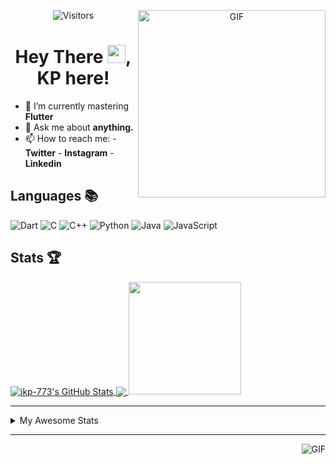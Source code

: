 <div align="center">
<img align="right" alt="GIF" height="300px" src="https://blog.insaid.co/wp-content/uploads/2020/01/Coding.gif"/>
       
![Visitors](https://visitor-badge.glitch.me/badge?page_id=ikp-773)

# Hey There <img src="https://media.tenor.com/images/822fb670841c6f6582fefbb82e338a50/tenor.gif" width="29px">, KP here!
</div>

- 🌱 I’m currently mastering **Flutter**
- 💬 Ask me about **anything.**
- 📫 How to reach me:
       - **Twitter** 
       - **Instagram**
       - **Linkedin**
         
## Languages 📚 
![Dart](http://img.shields.io/badge/-Dart-000?style=flat&logo=dart&logoColor=2BB7F6)
![C](https://img.shields.io/badge/-C-000?style=flat&logo=C)
![C++](https://img.shields.io/badge/-C++-000?style=flat&logo=C%2B%2B&logoColor=00599C)
![Python](https://img.shields.io/badge/-Python-000?style=flat&logo=python)
![Java](https://img.shields.io/badge/-Java-000?style=flat&logo=Java&logoColor=007396)
![JavaScript](https://img.shields.io/badge/-JavaScript-000?style=flat&logo=javascript)

##  Stats 🏆

<a href="https://github.com/ikp-773">
<img align="center" src="https://github-readme-stats.vercel.app/api?username=ikp-773&show_icons=true&theme=tokyonight&icon_color=6392DF&hide=prs&hide_border=true" alt="ikp-773's GitHub Stats" />
</a> 
<a href="https://github.com/ikp-773">
<img align="center" src="https://github-readme-stats.vercel.app/api/top-langs/?username=ikp-773&layout=compact&show_icons=true&theme=tokyonight&icon_color=6392DF&hide=prs&hide_border=true" />
</a>
<a href="https://github.com/ikp-773">
<img height="180em" src="https://github-readme-streak-stats.herokuapp.com/?user=ikp-773&layout=compact&show_icons=true&theme=tokyonight&icon_color=6392DF&hide=prs&hide_border=true&icon_color=6392DF" />
</a>

---

<details>
       <summary>My Awesome Stats</summary>
       
<!--START_SECTION:waka-->
![Lines of code](https://img.shields.io/badge/From%20Hello%20World%20I%27ve%20Written-497588%20lines%20of%20code-blue)

**🐱 My Github Data** 

> 🏆 303 Contributions in the Year 2021
 > 
> 📦 167.6 kB Used in Github's Storage 
 > 
> 💼 Opted to Hire
 > 
> 📜 31 Public Repositories 
 > 
> 🔑 15 Private Repositories  
 > 
**I'm a Night 🦉** 

```text
🌞 Morning    137 commits    ██░░░░░░░░░░░░░░░░░░░░░░░   9.14% 
🌆 Daytime    303 commits    █████░░░░░░░░░░░░░░░░░░░░   20.21% 
🌃 Evening    615 commits    ██████████░░░░░░░░░░░░░░░   41.03% 
🌙 Night      444 commits    ███████░░░░░░░░░░░░░░░░░░   29.62%

```
📅 **I'm Most Productive on Saturday** 

```text
Monday       226 commits    ███░░░░░░░░░░░░░░░░░░░░░░   15.08% 
Tuesday      163 commits    ██░░░░░░░░░░░░░░░░░░░░░░░   10.87% 
Wednesday    218 commits    ███░░░░░░░░░░░░░░░░░░░░░░   14.54% 
Thursday     211 commits    ███░░░░░░░░░░░░░░░░░░░░░░   14.08% 
Friday       204 commits    ███░░░░░░░░░░░░░░░░░░░░░░   13.61% 
Saturday     244 commits    ████░░░░░░░░░░░░░░░░░░░░░   16.28% 
Sunday       233 commits    ████░░░░░░░░░░░░░░░░░░░░░   15.54%

```


📊 **This Week I Spent My Time On** 

```text
```

**I Mostly Code in Dart** 

```text
Dart                     18 repos            ██████████░░░░░░░░░░░░░░░   42.86% 
Python                   8 repos             ████░░░░░░░░░░░░░░░░░░░░░   19.05% 
HTML                     7 repos             ████░░░░░░░░░░░░░░░░░░░░░   16.67% 
JavaScript               4 repos             ██░░░░░░░░░░░░░░░░░░░░░░░   9.52% 
Java                     2 repos             █░░░░░░░░░░░░░░░░░░░░░░░░   4.76%

```


**Timeline**

![Chart not found](https://raw.githubusercontent.com/ikp-773/ikp-773/main/charts/bar_graph.png) 


<!--END_SECTION:waka-->
</details>

 ---
 
<img align="right" alt="GIF" src="https://github4life.herokuapp.com/ikp-773.gif" />


